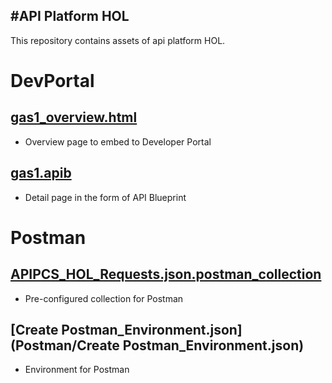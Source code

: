 #API Platform HOL
-----
This repository contains assets of api platform HOL.
# DevPortal
## [gas1_overview.html](DevPortal/gas1_overview.html)
- Overview page to embed to Developer Portal

## [gas1.apib](DevPortal/gas1.apib)
- Detail page in the form of API Blueprint

# Postman
## [APIPCS_HOL_Requests.json.postman_collection](Postman/APIPCS_HOL_Requests.json.postman_collection)
- Pre-configured collection for Postman

## [Create Postman_Environment.json](Postman/Create Postman_Environment.json)
- Environment for Postman
